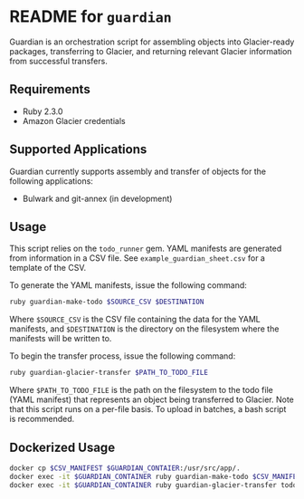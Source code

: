 # README for `guardian`

Guardian is an orchestration script for assembling objects into Glacier-ready packages, transferring to Glacier, and returning relevant Glacier information from successful transfers.

## Requirements

* Ruby 2.3.0
* Amazon Glacier credentials

## Supported Applications

Guardian currently supports assembly and transfer of objects for the following applications:

* Bulwark and git-annex (in development)

## Usage

This script relies on the `todo_runner` gem.  YAML manifests are generated from information in a CSV file.  See `example_guardian_sheet.csv` for a template of the CSV.

To generate the YAML manifests, issue the following command:

```bash 
ruby guardian-make-todo $SOURCE_CSV $DESTINATION
```

Where `$SOURCE_CSV` is the CSV file containing the data for the YAML manifests, and `$DESTINATION` is the directory on the filesystem where the manifests will be written to.

To begin the transfer process, issue the following command:

```bash
ruby guardian-glacier-transfer $PATH_TO_TODO_FILE
```

Where `$PATH_TO_TODO_FILE` is the path on the filesystem to the todo file (YAML manifest) that represents an object being transferred to Glacier.  Note that this script runs on a per-file basis.  To upload in batches, a bash script is recommended.

## Dockerized Usage

```bash
docker cp $CSV_MANIFEST $GUARDIAN_CONTAIER:/usr/src/app/.
docker exec -it $GUARDIAN_CONTAINER ruby guardian-make-todo $CSV_MANIFEST todos/
docker exec -it $GUARDIAN_CONTAINER ruby guardian-glacier-transfer todos/*.todo
```